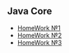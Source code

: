 ## Java Core

* [HomeWork №1](https://github.com/VeronikaKhodan21/JavaCore/tree/main/001/readme.md)
* [HomeWork №2](https://github.com/VeronikaKhodan21/JavaCore/tree/main/002/readme.md)
* [HomeWork №3](https://github.com/VeronikaKhodan21/JavaCore/tree/main/003/readme.md)